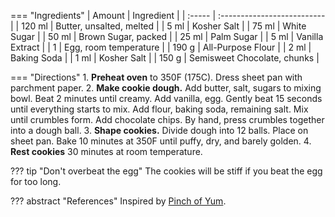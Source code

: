=== "Ingredients"
    | Amount | Ingredient                  |
    | :----- | :-------------------------- |
    | 120 ml | Butter, unsalted, melted    |
    | 5 ml   | Kosher Salt                 |
    | 75 ml  | White Sugar                 |
    | 50 ml  | Brown Sugar, packed         |
    | 25 ml  | Palm Sugar                  |
    | 5 ml   | Vanilla Extract             |
    | 1      | Egg, room temperature       |
    | 190 g  | All-Purpose Flour           |
    | 2 ml   | Baking Soda                 |
    | 1 ml   | Kosher Salt                 |
    | 150 g  | Semisweet Chocolate, chunks |

=== "Directions"
    1. **Preheat oven** to 350F (175C). Dress sheet pan with parchment paper.
    2. **Make cookie dough.** Add butter, salt, sugars to mixing bowl. Beat 2 minutes until creamy. Add vanilla, egg. Gently beat 15 seconds until everything starts to mix. Add flour, baking soda, remaining salt. Mix until crumbles form. Add chocolate chips. By hand, press crumbles together into a dough ball.
    3. **Shape cookies.** Divide dough into 12 balls. Place on sheet pan. Bake 10 minutes at 350F until puffy, dry, and barely golden.
    4. **Rest cookies** 30 minutes at room temperature.

??? tip "Don't overbeat the egg"
    The cookies will be stiff if you beat the egg for too long.

??? abstract "References"
    Inspired by [Pinch of Yum](https://pinchofyum.com/the-best-soft-chocolate-chip-cookies).
